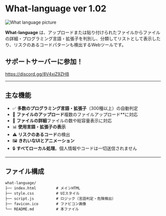 # What-language ver 1.02

![What language picture](https://media.discordapp.net/attachments/1373928409775869962/1374390536005226547/2025-05-20_231037.png?ex=682de06e&is=682c8eee&hm=3e3fd39d44c4231a8d5f732865f27c59f33e41df42561fe3b14a8e8958856f8b&=&format=webp&quality=lossless&width=1658&height=859)

**What-language** は、アップロードまたは貼り付けられたファイルからファイルの詳細・プログラミング言語・拡張子を判別し、分類してリストとして表示したり、リスクのあるコードパターンも検出するWebツールです。

## サポートサーバーに参加！

https://discord.gg/8V4xjZ9ZHB

---

## 主な機能

- ✅ **多数のプログラミング言語・拡張子**（300種以上）の自動判定  
- 📁 **ファイルのアップロード**複数のファイルアップロード**に対応  
- 📁 **ファイルの詳細**ファイルの数や総容量表示に対応
- 📊 **使用言語・拡張子の表示**
- ⚠️ **リスクのあるコード**の検出  
- 🖼️ **きれいなUIとアニメーション**
- 🔒 **すべてローカル処理**。個人情報やコードは一切送信されません 
---

## ファイル構成

```plaintext
what-language/
├── index.html         # メインHTML
├── style.css          # UIスタイル
├── script.js          # ロジック（言語判定・危険検出）
├── favicon.ico        # ファビコン画像
└── README.md          # 本ファイル


